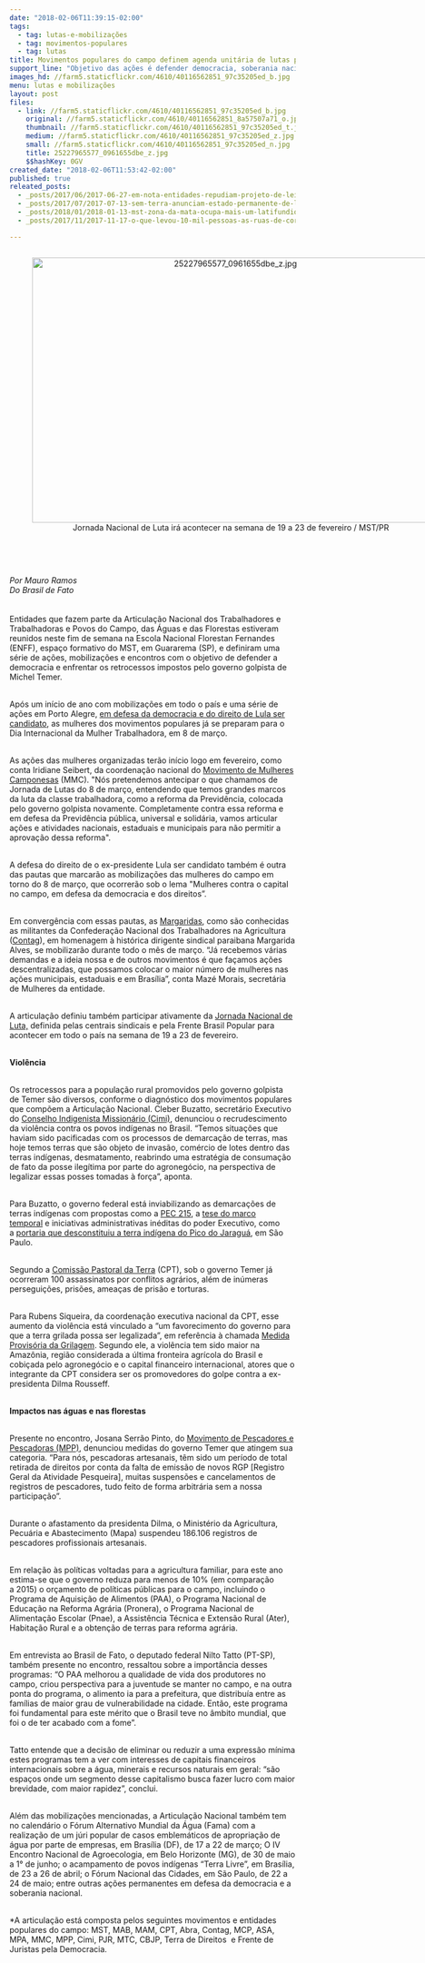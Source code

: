 ```yaml
---
date: "2018-02-06T11:39:15-02:00"
tags:
  - tag: lutas-e-mobilizações
  - tag: movimentos-populares
  - tag: lutas
title: Movimentos populares do campo definem agenda unitária de lutas pela democracia
support_line: "Objetivo das ações é defender democracia, soberania nacional e direitos\n"
images_hd: //farm5.staticflickr.com/4610/40116562851_97c35205ed_b.jpg
menu: lutas e mobilizações
layout: post
files:
  - link: //farm5.staticflickr.com/4610/40116562851_97c35205ed_b.jpg
    original: //farm5.staticflickr.com/4610/40116562851_8a57507a71_o.jpg
    thumbnail: //farm5.staticflickr.com/4610/40116562851_97c35205ed_t.jpg
    medium: //farm5.staticflickr.com/4610/40116562851_97c35205ed_z.jpg
    small: //farm5.staticflickr.com/4610/40116562851_97c35205ed_n.jpg
    title: 25227965577_0961655dbe_z.jpg
    $$hashKey: 0GV
created_date: "2018-02-06T11:53:42-02:00"
published: true
releated_posts:
  - _posts/2017/06/2017-06-27-em-nota-entidades-repudiam-projeto-de-lei-que-quer-alterar-lei-antiterrorismo.md
  - _posts/2017/07/2017-07-13-sem-terra-anunciam-estado-permanente-de-luta-em-alagoas.md
  - _posts/2018/01/2018-01-13-mst-zona-da-mata-ocupa-mais-um-latifundio-improdutivo.md
  - _posts/2017/11/2017-11-17-o-que-levou-10-mil-pessoas-as-ruas-de-correntina-ba.md

---
```

<div style="text-align:center">
<figure class="image" style="display:inline-block"><img alt="25227965577_0961655dbe_z.jpg" height="467" src="//farm5.staticflickr.com/4610/40116562851_97c35205ed_b.jpg" width="700" />
<figcaption>Jornada Nacional de Luta ir&aacute; acontecer na semana de 19 a 23 de fevereiro / MST/PR</figcaption>
</figure>
</div>

<p>&nbsp;</p>

<div dir="auto">&nbsp;</div>

<div dir="auto"><em>Por Mauro Ramos</em></div>

<div dir="auto"><em>Do Brasil de Fato</em></div>

<div dir="auto"><br />
<br />
Entidades que fazem parte da Articula&ccedil;&atilde;o Nacional dos Trabalhadores e Trabalhadoras e Povos do Campo, das &Aacute;guas e das Florestas&nbsp;estiveram reunidos neste fim de semana na Escola Nacional Florestan Fernandes (ENFF), espa&ccedil;o formativo do MST,&nbsp;em Guararema (SP), e definiram uma s&eacute;rie de a&ccedil;&otilde;es, mobiliza&ccedil;&otilde;es e&nbsp;encontros com o objetivo de defender a democracia e enfrentar os retrocessos impostos pelo governo golpista de Michel Temer.&nbsp;</div>

<p><br />
Ap&oacute;s um in&iacute;cio de ano&nbsp;com mobiliza&ccedil;&otilde;es em todo o pa&iacute;s e uma s&eacute;rie de a&ccedil;&otilde;es em Porto Alegre,&nbsp;<a href="http://www.brasildefato.com.br/especiais/especial-or-eleicao-sem-lula-e-fraude/">em defesa da democracia e do direito de Lula ser candidato</a>, as mulheres dos movimentos populares j&aacute; se preparam para o Dia Internacional da&nbsp;Mulher&nbsp;Trabalhadora, em 8 de mar&ccedil;o.</p>

<p><br />
As a&ccedil;&otilde;es das mulheres organizadas ter&atilde;o in&iacute;cio logo&nbsp;em fevereiro, como conta Iridiane Seibert, da coordena&ccedil;&atilde;o nacional do&nbsp;<a href="http://www.mmcbrasil.com.br/site/" rel="external" target="_blank">Movimento de Mulheres Camponesas</a>&nbsp;(MMC).&nbsp;&quot;N&oacute;s pretendemos antecipar o que chamamos de Jornada de Lutas do 8 de mar&ccedil;o, entendendo que temos grandes marcos da&nbsp;luta da classe trabalhadora, como a reforma da Previd&ecirc;ncia, colocada pelo governo golpista novamente. Completamente contra essa reforma e em&nbsp;defesa da Previd&ecirc;ncia p&uacute;blica, universal e solid&aacute;ria, vamos articular a&ccedil;&otilde;es e atividades nacionais, estaduais e municipais para n&atilde;o permitir a aprova&ccedil;&atilde;o dessa reforma&quot;.</p>

<p><br />
A defesa do direito de o ex-presidente Lula ser candidato tamb&eacute;m &eacute; outra das pautas que marcar&atilde;o as mobiliza&ccedil;&otilde;es das mulheres do campo&nbsp;em torno do 8 de mar&ccedil;o, que ocorrer&atilde;o sob o lema &quot;Mulheres contra o capital no campo, em defesa da democracia e dos direitos&rdquo;.</p>

<p><br />
Em converg&ecirc;ncia com essas pautas, as&nbsp;<a href="http://transformatoriomargaridas.org.br/" rel="external" target="_blank">Margaridas</a>, como s&atilde;o conhecidas as militantes da Confedera&ccedil;&atilde;o Nacional dos Trabalhadores na Agricultura (<a href="http://www.contag.org.br/" rel="external" target="_blank">Contag</a>), em homenagem &agrave; hist&oacute;rica dirigente sindical paraibana Margarida Alves, se mobilizar&atilde;o durante todo o m&ecirc;s de mar&ccedil;o. &ldquo;J&aacute; recebemos v&aacute;rias demandas&nbsp;e a ideia nossa e de outros movimentos &eacute; que fa&ccedil;amos a&ccedil;&otilde;es descentralizadas, que possamos colocar o maior n&uacute;mero de mulheres nas a&ccedil;&otilde;es municipais, estaduais e em Bras&iacute;lia&rdquo;, conta Maz&eacute; Morais, secret&aacute;ria de Mulheres da entidade.</p>

<p><br />
A articula&ccedil;&atilde;o definiu tamb&eacute;m participar ativamente da&nbsp;<a href="https://www.brasildefato.com.br/2018/02/01/centrais-marcam-novo-protesto-contra-reforma-da-previdencia/">Jornada Nacional de Luta,</a>&nbsp;definida pelas centrais sindicais e pela Frente Brasil Popular para acontecer em todo o pa&iacute;s na semana de 19 a 23 de fevereiro.</p>

<p><br />
<strong>Viol&ecirc;ncia</strong></p>

<p><br />
Os retrocessos para a popula&ccedil;&atilde;o rural promovidos pelo governo golpista de&nbsp;Temer s&atilde;o diversos, conforme o diagn&oacute;stico dos movimentos populares que comp&otilde;em a Articula&ccedil;&atilde;o Nacional. Cleber Buzatto, secret&aacute;rio Executivo do&nbsp;<a href="https://www.cimi.org.br/" rel="external" target="_blank">Conselho Indigenista Mission&aacute;rio (Cimi)</a>, denunciou o recrudescimento da viol&ecirc;ncia contra os povos ind&iacute;genas no Brasil.&nbsp;&ldquo;Temos situa&ccedil;&otilde;es que haviam sido pacificadas com os processos de demarca&ccedil;&atilde;o de terras, mas hoje temos terras que s&atilde;o objeto de invas&atilde;o, com&eacute;rcio de lotes dentro das terras ind&iacute;genas, desmatamento, reabrindo uma estrat&eacute;gia de consuma&ccedil;&atilde;o de fato da posse ileg&iacute;tima por parte do agroneg&oacute;cio, na perspectiva de legalizar essas posses tomadas &agrave;&nbsp;for&ccedil;a&rdquo;, aponta.</p>

<p><br />
Para Buzatto, o governo federal est&aacute; inviabilizando&nbsp;as demarca&ccedil;&otilde;es de terras ind&iacute;genas&nbsp;com propostas como a&nbsp;<a href="https://www.brasildefato.com.br/2017/10/17/congresso-anti-indigena-33-propostas-no-congresso-ameacam-direitos-indigenas/">PEC 215</a>, a&nbsp;<a href="https://www.brasildefato.com.br/2017/08/16/marco-temporal-datar-terras-ancestrais-viola-direitos-indigenas-diz-relatora-da-onu/">tese do marco temporal</a>&nbsp;e iniciativas administrativas in&eacute;ditas do poder Executivo, como a&nbsp;<a href="https://www.brasildefato.com.br/2017/09/15/indigenas-guarani-mantem-ocupacao-no-pico-do-jaragua-e-desligam-torres-de-transmissao/">portaria que desconstituiu a terra ind&iacute;gena do Pico do Jaragu&aacute;</a>, em S&atilde;o Paulo.</p>

<p><br />
Segundo a&nbsp;<a href="https://www.cptnacional.org.br/" rel="external" target="_blank">Comiss&atilde;o Pastoral da Terra</a>&nbsp;(CPT), sob o governo Temer j&aacute; ocorreram 100 assassinatos por conflitos agr&aacute;rios, al&eacute;m de in&uacute;meras persegui&ccedil;&otilde;es, pris&otilde;es, amea&ccedil;as de pris&atilde;o e&nbsp;torturas.</p>

<p><br />
Para Rubens Siqueira, da coordena&ccedil;&atilde;o executiva nacional da CPT, esse aumento da viol&ecirc;ncia est&aacute; vinculado a &ldquo;um favorecimento do governo para que a terra grilada possa ser legalizada&rdquo;, em refer&ecirc;ncia &agrave; chamada&nbsp;<a href="https://www.brasildefato.com.br/2017/07/11/temer-sanciona-mp-da-grilagem-que-aumenta-desmatamento-e-prejudica-reforma-agraria/">Medida Provis&oacute;ria da Grilagem</a>. Segundo ele, a&nbsp;viol&ecirc;ncia tem sido maior na Amaz&ocirc;nia, regi&atilde;o considerada a &uacute;ltima fronteira agr&iacute;cola do Brasil&nbsp;e cobi&ccedil;ada pelo agroneg&oacute;cio e o capital financeiro internacional, atores que o integrante da CPT considera ser os promovedores&nbsp;do golpe contra a ex-presidenta Dilma Rousseff.</p>

<p><br />
<strong>Impactos nas &aacute;guas e nas florestas</strong></p>

<p><br />
Presente no encontro, Josana Serr&atilde;o Pinto, do&nbsp;<a href="http://mpppeloterritorio.blogspot.com/" rel="external" target="_blank">Movimento de Pescadores e Pescadoras (MPP)</a>, denunciou medidas do governo Temer que atingem sua categoria.&nbsp;&ldquo;Para n&oacute;s, pescadoras artesanais, t&ecirc;m sido um per&iacute;odo de total retirada de direitos por conta da falta de emiss&atilde;o de novos RGP [Registro Geral da Atividade Pesqueira], muitas suspens&otilde;es e cancelamentos de registros de pescadores, tudo feito de forma arbitr&aacute;ria sem a nossa participa&ccedil;&atilde;o&rdquo;.</p>

<p><br />
Durante o afastamento da presidenta&nbsp;Dilma, o Minist&eacute;rio da Agricultura, Pecu&aacute;ria e Abastecimento (Mapa) suspendeu 186.106 registros de pescadores profissionais artesanais.</p>

<p><br />
Em rela&ccedil;&atilde;o &agrave;s pol&iacute;ticas voltadas para a agricultura familiar, para este ano estima-se que o governo reduza para menos de 10% (em compara&ccedil;&atilde;o a&nbsp;2015) o or&ccedil;amento de pol&iacute;ticas p&uacute;blicas para o campo, incluindo o Programa de Aquisi&ccedil;&atilde;o de Alimentos (PAA), o Programa Nacional de Educa&ccedil;&atilde;o na Reforma Agr&aacute;ria (Pronera), o Programa Nacional de Alimenta&ccedil;&atilde;o Escolar (Pnae), a Assist&ecirc;ncia T&eacute;cnica e Extens&atilde;o Rural (Ater), Habita&ccedil;&atilde;o Rural e a obten&ccedil;&atilde;o de terras para reforma agr&aacute;ria.</p>

<p><br />
Em entrevista ao&nbsp;Brasil de Fato, o deputado federal Nilto Tatto (PT-SP), tamb&eacute;m&nbsp;presente no encontro, ressaltou sobre a import&acirc;ncia desses programas: &ldquo;O PAA&nbsp;melhorou a qualidade de vida dos produtores no campo, criou perspectiva para a juventude se manter no campo, e na outra ponta do programa, o alimento ia para a prefeitura, que distribu&iacute;a entre as fam&iacute;lias de maior grau de vulnerabilidade na cidade. Ent&atilde;o, este programa foi fundamental para este m&eacute;rito que o Brasil teve no &acirc;mbito mundial, que foi o de ter acabado com a fome&rdquo;.</p>

<p><br />
Tatto&nbsp;entende que a decis&atilde;o de eliminar ou reduzir a uma express&atilde;o m&iacute;nima estes programas tem a ver com interesses de capitais financeiros internacionais sobre a &aacute;gua, minerais e recursos naturais em geral: &ldquo;s&atilde;o espa&ccedil;os onde um segmento desse capitalismo busca fazer lucro com maior brevidade, com maior rapidez&rdquo;, conclui.</p>

<p><br />
Al&eacute;m das mobiliza&ccedil;&otilde;es mencionadas, a Articula&ccedil;&atilde;o Nacional tamb&eacute;m tem no calend&aacute;rio&nbsp;o F&oacute;rum Alternativo Mundial da &Aacute;gua (Fama) com a realiza&ccedil;&atilde;o de um j&uacute;ri popular de casos emblem&aacute;ticos de apropria&ccedil;&atilde;o de &aacute;gua por parte de empresas, em Bras&iacute;lia (DF), de 17 a 22 de mar&ccedil;o;&nbsp;O IV Encontro Nacional de Agroecologia, em Belo Horizonte (MG), de 30 de maio a 1&deg; de junho; o&nbsp;acampamento de povos ind&iacute;genas &ldquo;Terra Livre&rdquo;, em Bras&iacute;lia, de 23 a 26 de abril; o F&oacute;rum Nacional das Cidades, em S&atilde;o Paulo,&nbsp;de 22 a 24 de maio; entre outras a&ccedil;&otilde;es permanentes em defesa da democracia e a soberania nacional.&nbsp;</p>

<p><br />
*A articula&ccedil;&atilde;o est&aacute; composta pelos seguintes movimentos e entidades populares do campo:&nbsp;MST,&nbsp;MAB, MAM, CPT, Abra, Contag, MCP, ASA, MPA, MMC, MPP, Cimi, PJR, MTC, CBJP, Terra de Direitos&nbsp; e Frente de Juristas pela Democracia.</p>
